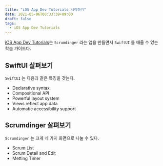 ```yaml
---
title: "iOS App Dev Tutorials 시작하기"
date: 2021-05-06T00:33:39+09:00
draft: false
tags:
  - iOS App Dev Tutorials
---
```


[iOS App Dev Tutorials](https://developer.apple.com/tutorials/app-dev-training)는 `Scrumdinger` 라는 앱을 만들면서 `SwiftUI` 를 배울 수 있는 학습 가이드다. 
<!--more-->

## SwiftUI 살펴보기
`SwiftUI` 는 다음과 같은 특징을 갖는다.
- Declarative syntax
- Compositional API
- Powerful layout system
- Views reflect app data
- Automatic accessibility support

## Scrumdinger 살펴보기
`Scrumdinger` 는 크게 네 가지 화면으로 나눌 수 있다.
- Scrum List
- Scrum Detail and Edit
- Metting Timer